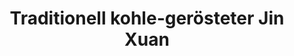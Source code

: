 ---
title: Traditionell kohle-gerösteter Jin Xuan
type: Oolong
color: orange

harvest: April 2019
harvest-style: handgepflückt
elevation: 1200m
terroir: Baguashan
cultivar: Qing Xin
oxidation: medium
roasting-level: medium
roasting-method: traditionelle Holzkohleröstung
info: stärkere Holzkohleröstung, wie es traditionell üblich ist.

shop: Taiwan Tea Crafts
shop_url: https://www.taiwanteacrafts.com/product/high-mountain-charcoal-pit-fired-oolong-tea
orders: [ ttc-1 ]
key: 5
---
